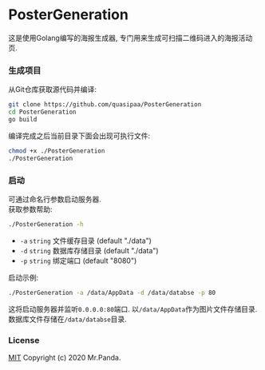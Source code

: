# PosterGeneration

这是使用Golang编写的海报生成器,
专门用来生成可扫描二维码进入的海报活动页.


### 生成项目

从Git仓库获取源代码并编译:
```bash
git clone https://github.com/quasipaa/PosterGeneration
cd PosterGeneration
go build
```

编译完成之后当前目录下面会出现可执行文件:
```bash
chmod +x ./PosterGeneration
./PosterGeneration
```


### 启动

可通过命名行参数启动服务器.</br>
获取参数帮助:
```bash
./PosterGeneration -h
```

* `-a` `string` 文件缓存目录 (default "./data")</br>
* `-d` `string` 数据库存储目录 (default "./data")</br>
* `-p` `string`  绑定端口 (default "8080")</br>

启动示例:
```bash
./PosterGeneration -a /data/AppData -d /data/databse -p 80
```
这将启动服务器并监听`0.0.0.0:80`端口.
以`/data/AppData`作为图片文件存储目录.
数据库文件存储在`/data/databse`目录.

### License
[MIT](./LICENSE)
Copyright (c) 2020 Mr.Panda.